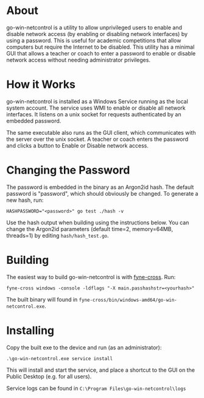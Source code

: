 # About

go-win-netcontrol is a utility to allow unprivileged users to enable and disable network access (by enabling or disabling network interfaces) by using a password. This is useful for academic competitions that allow computers but require the Internet to be disabled. This utility has a minimal GUI that allows a teacher or coach to enter a password to enable or disable network access without needing administrator privileges.

# How it Works

go-win-netcontrol is installed as a Windows Service running as the local system account. The service uses WMI to enable or disable all network interfaces. It listens on a unix socket for requests authenticated by an embedded password.

The same executable also runs as the GUI client, which communicates with the server over the unix socket. A teacher or coach enters the password and clicks a button to Enable or Disable network access.

# Changing the Password

The password is embedded in the binary as an Argon2id hash. The default password is "password", which should obviously be changed. To generate a new hash, run:

`HASHPASSWORD="<password>" go test ./hash -v`

Use the hash output when building using the instructions below. You can change the Argon2id parameters (default time=2, memory=64MB, threads=1) by editing `hash/hash_test.go`.

# Building

The easiest way to build go-win-netcontrol is with [fyne-cross](https://github.com/fyne-io/fyne-cross). Run:

`fyne-cross windows -console -ldflags "-X main.passhashstr=<yourhash>"`

The built binary will found in `fyne-cross/bin/windows-amd64/go-win-netcontrol.exe`.

# Installing

Copy the built exe to the device and run (as an administrator):

`.\go-win-netcontrol.exe service install`

This will install and start the service, and place a shortcut to the GUI on the Public Desktop (e.g. for all users).

Service logs can be found in `C:\Program Files\go-win-netcontrol\logs`
